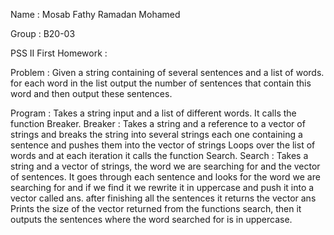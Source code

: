 Name : Mosab Fathy Ramadan Mohamed

Group : B20-03

PSS II First Homework : 

Problem : 
  Given a string containing of several sentences and a list of words. 
  for each word in the list output the number of sentences that contain this word and then output these sentences.
  
Program : 
  Takes a string input and a list of different words.
  It calls the function Breaker.
      Breaker :  Takes a string and a reference to a vector of strings and breaks the string into several strings each one containing a sentence and pushes them into the vector of                  strings
  Loops over the list of words and at each iteration it calls the function Search.
      Search : Takes a string and a vector of strings, the word we are searching for and the vector of sentences.
               It goes through each sentence and looks for the word we are searching for and if we find it we rewrite it in uppercase and push it into a vector called ans.
               after finishing all the sentences it returns the vector ans
  Prints the size of the vector returned from the functions search, then it outputs the sentences where the word searched for is in uppercase.
